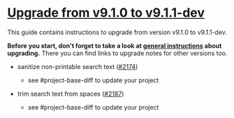 # [Upgrade from v9.1.0 to v9.1.1-dev](https://github.com/shopsys/shopsys/compare/v9.1.0...9.1)

This guide contains instructions to upgrade from version v9.1.0 to v9.1.1-dev.

**Before you start, don't forget to take a look at [general instructions](https://github.com/shopsys/shopsys/blob/master/UPGRADE.md) about upgrading.**
There you can find links to upgrade notes for other versions too.

- sanitize non-printable search text ([#2174](https://github.com/shopsys/shopsys/pull/2174))
    - see #project-base-diff to update your project
  
- trim search text from spaces ([#2187](https://github.com/shopsys/shopsys/pull/2187))
    - see #project-base-diff to update your project

